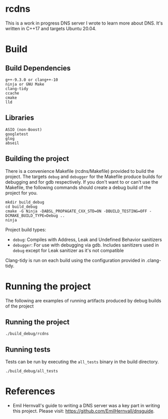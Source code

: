# rcdns

This is a work in progress DNS server I wrote to learn more about DNS. It's
written in C++17 and targets Ubuntu 20.04. 

# Build 
## Build Dependencies 

``` 
g++-9.3.0 or clang++-10 
ninja or GNU Make
clang-tidy 
ccache 
cmake 
lld
``` 

## Libraries

```
ASIO (non-Boost)
googletest
glog
abseil
```

## Building the project 

There is a convenience Makefile (rcdns/Makefile) provided to build the project.
The targets `debug` and `debugger` for the Makefile produce builds for
debugging and for gdb respectively. If you don't want to or can't use the
Makefile, the following commands should create a debug build of the project for
you. 

``` 
mkdir build_debug 
cd build_debug 
cmake -G Ninja -DABSL_PROPAGATE_CXX_STD=ON -DBUILD_TESTING=OFF -DCMAKE_BUILD_TYPE=Debug .. 
ninja 
```

Project build types:
- `debug`: Compiles with Address, Leak and Undefined Behavior sanitizers
- `debugger`: For use with debugging via gdb. Includes sanitizers used in
  `debug` except for Leak sanitizer as it's not compatible

Clang-tidy is run on each build using the configuration provided in
.clang-tidy.

# Running the project

The following are examples of running artifacts produced by debug builds of the
project

## Running the project

```
./build_debug/rcdns
```

## Running tests

Tests can be run by executing the `all_tests` binary in the build directory.

```
./build_debug/all_tests
```

# References
- Emil Hernvall's guide to writing a DNS server was a key part in writing this project. Please visit: https://github.com/EmilHernvall/dnsguide.
